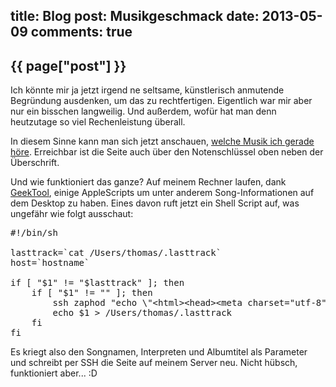 title: Blog
post: Musikgeschmack
date: 2013-05-09
comments: true
---

## {{ page["post"] }}
<!--%
from datetime import datetime
date = datetime.strptime(page["date"], "%Y-%m-%d").strftime("%B %d, %Y")
print "*Posted at %s.*" % date
%-->

Ich könnte mir ja jetzt irgend ne seltsame, künstlerisch anmutende Begründung ausdenken, um das zu rechtfertigen. Eigentlich war mir aber nur ein bisschen langweilig. Und außerdem, wofür hat man denn heutzutage so viel Rechenleistung überall.

In diesem Sinne kann man sich jetzt anschauen, [welche Musik ich gerade höre][musik]. Erreichbar ist die Seite auch über den Notenschlüssel oben neben der Überschrift.

Und wie funktioniert das ganze? Auf meinem Rechner laufen, dank [GeekTool], einige AppleScripts um unter anderem Song-Informationen auf dem Desktop zu haben. Eines davon ruft jetzt ein Shell Script auf, was ungefähr wie folgt ausschaut:

<pre class="sh_sh">
#!/bin/sh

lasttrack=`cat /Users/thomas/.lasttrack`
host=`hostname`

if [ "$1" != "$lasttrack" ]; then
    if [ "$1" != "" ]; then
        ssh zaphod "echo \"&lt;html&gt;&lt;head&gt;&lt;meta charset="utf-8" /&gt;&lt;title&gt;Last Song&lt;/title&gt;&lt;/head&gt;&lt;body&gt;&lt;pre&gt;\" &gt; /var/www/lastmusic; echo \"Last song played on &lt;b&gt;${host}&lt;/b&gt; iTunes:\" &gt;&gt; /var/www/lastmusic; echo &gt;&gt; /var/www/lastmusic; echo \"&lt;b&gt;$1&lt;/b&gt; by &lt;b&gt;$2&lt;/b&gt; on the Album &lt;b&gt;$3&lt;/b&gt;\" &gt;&gt; /var/www/lastmusic; echo &gt;&gt; /var/www/lastmusic; echo `date` &gt;&gt; /var/www/lastmusic; echo \"&lt;/pre&gt;&lt;/body&gt;&lt;/html&gt;\" &gt;&gt; /var/www/lastmusic"
        echo $1 &gt; /Users/thomas/.lasttrack
    fi
fi
</pre>

Es kriegt also den Songnamen, Interpreten und Albumtitel als Parameter und schreibt per SSH die Seite auf meinem Server neu. Nicht hübsch, funktioniert aber... :D

 [musik]: http://xythobuz.de/lastmusic
 [geektool]: http://projects.tynsoe.org/en/geektool/
